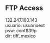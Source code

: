 FTP Access
----------

132.247.103.143 <br>
usuario: usuarioext<br>
psw: conf$39p<br>
dir: tiff_mexico<br>

